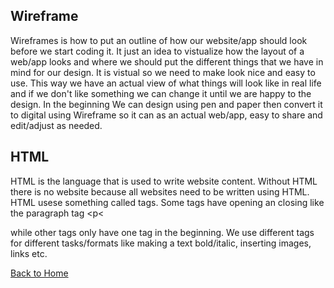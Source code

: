 ## Wireframe ##
Wireframes is how to put an outline of how our website/app should look before we start coding it.
It just an idea to vistualize how the layout of  a web/app looks and where we should put the different things that we have in mind for our design. It is vistual so we need to make look nice and easy to use. This way we have an actual view of what things will look like in real life and if we don't like something we can change it until we are happy to the design. In the beginning We can design using pen and paper then  convert it to digital using Wireframe so it can as an actual web/app, easy to share and edit/adjust as needed.

## HTML ##

HTML is the language that is used to write website content. Without HTML there is no website because all websites need to be written using HTML. HTML usese something called tags. Some tags have opening an closing like the paragraph tag <p< </p> while other tags only have one tag in the beginning. We use different tags for different tasks/formats like making a text bold/italic, inserting images, links etc.


[Back to Home](README.md)
